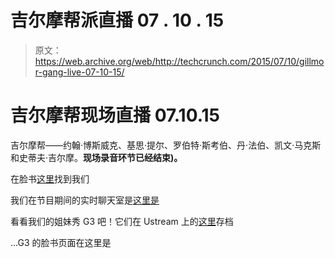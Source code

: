 # 吉尔摩帮派直播 07 . 10 . 15 

> 原文：<https://web.archive.org/web/http://techcrunch.com/2015/07/10/gillmor-gang-live-07-10-15/>

# 吉尔摩帮现场直播 07.10.15

吉尔摩帮——约翰·博斯威克、基思·提尔、罗伯特·斯考伯、丹·法伯、凯文·马克斯和史蒂夫·吉尔摩。**现场录音环节已经结束)。**

在脸书[这里](https://web.archive.org/web/20230130232010/http://facebook.com/gillmorgang)找到我们

我们在节目期间的实时聊天室是[这里是](https://web.archive.org/web/20230130232010/http://chat.center/gillmorgang)

看看我们的姐妹秀 G3 吧！它们在 Ustream 上的[这里](https://web.archive.org/web/20230130232010/http://ustream.tv/g3)存档

…G3 的脸书页面在这里是